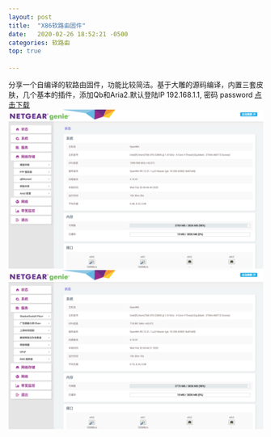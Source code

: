 ```yaml
---
layout: post
title:  "X86软路由固件"
date:   2020-02-26 18:52:21 -0500
categories: 软路由
top: true 

---
```

分享一个自编译的软路由固件，功能比较简洁。基于大雕的源码编译，内置三套皮肤，几个基本的插件，添加Qb和Aria2.默认登陆IP 192.168.1.1, 密码 password [点击下载](https://github.com/AndroidDeals/AndroidDeals.github.io/releases/download/2019.12.17/openwrt-x86-64.img)
![preview](https://raw.githubusercontent.com/AndroidDeals/AndroidDeals.github.io/master/Screenshots/r1.png)
![preview](https://raw.githubusercontent.com/AndroidDeals/AndroidDeals.github.io/master/Screenshots/r2.png)




